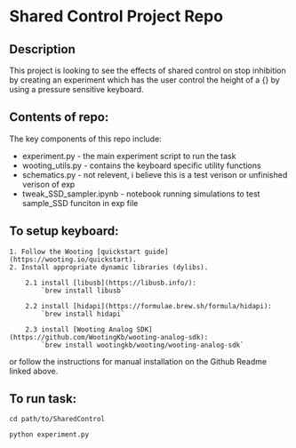 # Shared Control Project Repo

## Description
This project is looking to see the effects of shared control on stop inhibition by creating an experiment 
which has the user control the height of a {} by using a pressure sensitive keyboard.

## Contents of repo:
The key components of this repo include:
<ul>
    <li>experiment.py - the main experiment script to run the task</li>
    <li>wooting_utils.py - contains the keyboard specific utility functions</li>
    <li>schematics.py - not relevent, i believe this is a test verison or unfinished verison of exp</li>
    <li>tweak_SSD_sampler.ipynb - notebook running simulations to test sample_SSD funciton in exp file</li>
</ul>

## To setup keyboard:
    1. Follow the Wooting [quickstart guide](https://wooting.io/quickstart).
    2. Install appropriate dynamic libraries (dylibs). 
    
        2.1 install [libusb](https://libusb.info/):
            `brew install libusb` 

        2.2 install [hidapi](https://formulae.brew.sh/formula/hidapi):
            `brew install hidapi` 
    
        2.3 install [Wooting Analog SDK](https://github.com/WootingKb/wooting-analog-sdk):
            `brew install wootingkb/wooting/wooting-analog-sdk`
or follow the instructions for manual installation on the Github Readme linked above.


## To run task:
`cd path/to/SharedControl`

`python experiment.py`
